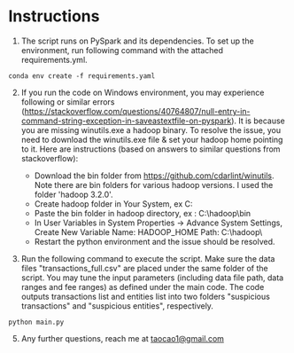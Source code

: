 # Instructions

1. The script runs on PySpark and its dependencies. To set up the environment, run following command with the attached requirements.yml.
```
conda env create -f requirements.yaml
```

2. If you run the code on Windows environment, you may experience following or similar errors (https://stackoverflow.com/questions/40764807/null-entry-in-command-string-exception-in-saveastextfile-on-pyspark). It is because you are missing winutils.exe a hadoop binary. To resolve the issue, you need to download the winutils.exe file & set your hadoop home pointing to it. Here are instructions (based on answers to similar questions from stackoverflow):
   - Download the bin folder from https://github.com/cdarlint/winutils. Note there are bin folders for various hadoop versions. I used the folder 'hadoop 3.2.0'.
   - Create hadoop folder in Your System, ex C:
   - Paste the bin folder in hadoop directory, ex : C:\hadoop\bin
   - In User Variables in System Properties -> Advance System Settings, Create New Variable Name: HADOOP_HOME Path: C:\hadoop\
   - Restart the python environment and the issue should be resolved.

3. Run the following command to execute the script. Make sure the data files "transactions_full.csv" are placed under the same folder of the script. You may tune the input parameters (including data file path, data ranges and fee ranges) as defined under the main code. The code outputs transactions list and entities list into two folders "suspicious transactions" and "suspicious entities", respectively.
```
python main.py
```
5. Any further questions, reach me at taocao1@gmail.com
